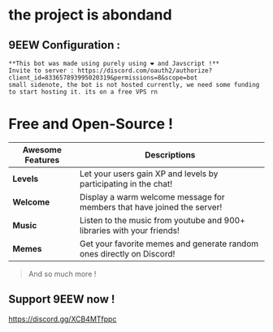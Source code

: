 # the project is abondand

## 9EEW Configuration :
```
**This bot was made using purely using ❤ and Javscript !**
Invite to server : https://discord.com/oauth2/authorize?client_id=833657893995020319&permissions=8&scope=bot
small sidenote, the bot is not hosted currently, we need some funding to start hosting it. its on a free VPS rn
```

# Free and Open-Source !

|Awesome Features|Descriptions|
|-------|-----------|
|**Levels**|Let your users gain XP and levels by participating in the chat!|
|**Welcome**|Display a warm welcome message for members that have joined the server!|
|**Music**|Listen to the music from youtube and 900+ libraries with your friends!|
|**Memes**|Get your favorite memes and generate random ones directly on Discord!|
> And so much more !
## Support 9EEW now !
https://discord.gg/XCB4MTfppc

